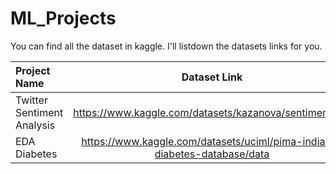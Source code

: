 # ML_Projects
 You can find all the dataset in kaggle. I'll listdown the datasets links for you.

| Project Name                  |                             Dataset Link                                      |
|:------------------------------|:-----------------------------------------------------------------------------:|
| Twitter Sentiment Analysis    | https://www.kaggle.com/datasets/kazanova/sentiment140                         |
| EDA Diabetes                  | https://www.kaggle.com/datasets/uciml/pima-indians-diabetes-database/data     |

